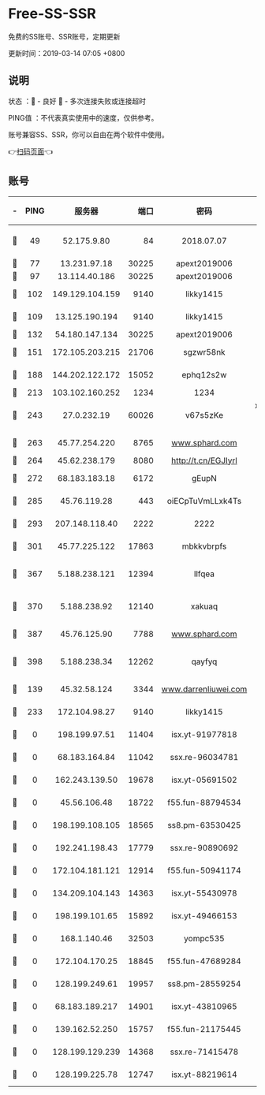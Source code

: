 # Free-SS-SSR

免费的SS账号、SSR账号，定期更新

更新时间：2019-03-14 07:05 +0800

## 说明

状态     ：🙂 - 良好 🙁 - 多次连接失败或连接超时

PING值   ：不代表真实使用中的速度，仅供参考。

账号兼容SS、SSR，你可以自由在两个软件中使用。

👉[扫码页面](https://liesauer.github.io/Free-SS-SSR/)👈

## 账号

|-|PING|服务器|端口|密码|加密方式|区域|
|:----:|:----:|:-----:|-----:|:----:|:----:|:----:|
|🙂|49|52.175.9.80|84|2018.07.07|chacha20-ietf-poly1305|HK|
|🙂|77|13.231.97.18|30225|apext2019006|chacha20|JP|
|🙂|97|13.114.40.186|30225|apext2019006|chacha20|JP|
|🙂|102|149.129.104.159|9140|likky1415|aes-256-cfb|HK|
|🙂|109|13.125.190.194|9140|likky1415|aes-256-cfb|KR|
|🙂|132|54.180.147.134|30225|apext2019006|chacha20|KR|
|🙂|151|172.105.203.215|21706|sgzwr58nk|aes-256-cfb|JP|
|🙂|188|144.202.122.172|15052|ephq12s2w|aes-256-cfb|US|
|🙂|213|103.102.160.252|1234|1234|rc4-md5|JP|
|🙂|243|27.0.232.19|60026|v67s5zKe|xchacha20-ietf-poly1305|HK|
|🙂|263|45.77.254.220|8765|www.sphard.com|aes-256-cfb|SG|
|🙂|264|45.62.238.179|8080|http://t.cn/EGJIyrl|rc4-md5|CA|
|🙂|272|68.183.183.18|6172|gEupN|aes-256-cfb|SG|
|🙂|285|45.76.119.28|443|oiECpTuVmLLxk4Ts|aes-256-cfb|AU|
|🙂|293|207.148.118.40|2222|2222|aes-256-cfb|SG|
|🙂|301|45.77.225.122|17863|mbkkvbrpfs|aes-256-cfb|GB|
|🙂|367|5.188.238.121|12394|llfqea|chacha20-ietf-poly1305|BR|
|🙂|370|5.188.238.92|12140|xakuaq|chacha20-ietf-poly1305|BR|
|🙂|387|45.76.125.90|7788|www.sphard.com|aes-256-cfb|AU|
|🙂|398|5.188.238.34|12262|qayfyq|chacha20-ietf-poly1305|BR|
|🙂|139|45.32.58.124|3344|www.darrenliuwei.com|aes-256-cfb|JP|
|🙂|233|172.104.98.27|9140|likky1415|aes-256-cfb|JP|
|🙁|0|198.199.97.51|11404|isx.yt-91977818|aes-256-cfb|US|
|🙁|0|68.183.164.84|11042|ssx.re-96034781|aes-256-cfb|US|
|🙁|0|162.243.139.50|19678|isx.yt-05691502|aes-256-cfb|US|
|🙁|0|45.56.106.48|18722|f55.fun-88794534|aes-256-cfb|US|
|🙁|0|198.199.108.105|18565|ss8.pm-63530425|aes-256-cfb|US|
|🙁|0|192.241.198.43|17779|ssx.re-90890692|aes-256-cfb|US|
|🙁|0|172.104.181.121|12914|f55.fun-50941174|aes-256-cfb|SG|
|🙁|0|134.209.104.143|14363|isx.yt-55430978|aes-256-cfb|SG|
|🙁|0|198.199.101.65|15892|isx.yt-49466153|aes-256-cfb|US|
|🙁|0|168.1.140.46|32503|yompc535|aes-256-cfb|AU|
|🙁|0|172.104.170.25|18845|f55.fun-47689284|aes-256-cfb|SG|
|🙁|0|128.199.249.61|19957|ss8.pm-28559254|aes-256-cfb|SG|
|🙁|0|68.183.189.217|14901|isx.yt-43810965|aes-256-cfb|SG|
|🙁|0|139.162.52.250|15757|f55.fun-21175445|aes-256-cfb|SG|
|🙁|0|128.199.129.239|14368|ssx.re-71415478|aes-256-cfb|SG|
|🙁|0|128.199.225.78|12747|isx.yt-88219614|aes-256-cfb|SG|
